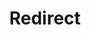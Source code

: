 ---
layout: src/layouts/Redirect.astro
title: Redirect
redirect: https://octopus.com/docs/kubernetes/steps/kubernetes-service
pubDate:  2024-07-29
navSearch: false
navSitemap: false
navMenu: false
---